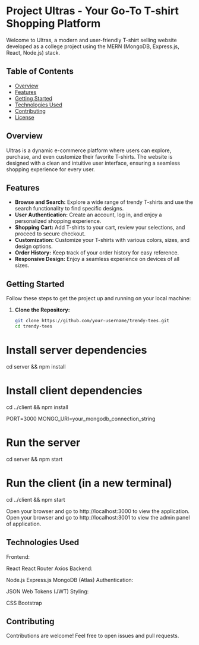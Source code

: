 # Project Ultras - Your Go-To T-shirt Shopping Platform

Welcome to Ultras, a modern and user-friendly T-shirt selling website developed as a college project using the MERN (MongoDB, Express.js, React, Node.js) stack.

## Table of Contents
- [Overview](#overview)
- [Features](#features)
- [Getting Started](#getting-started)
- [Technologies Used](#technologies-used)
- [Contributing](#contributing)
- [License](#license)

## Overview

Ultras is a dynamic e-commerce platform where users can explore, purchase, and even customize their favorite T-shirts. The website is designed with a clean and intuitive user interface, ensuring a seamless shopping experience for every user.

## Features

- **Browse and Search:** Explore a wide range of trendy T-shirts and use the search functionality to find specific designs.
- **User Authentication:** Create an account, log in, and enjoy a personalized shopping experience.
- **Shopping Cart:** Add T-shirts to your cart, review your selections, and proceed to secure checkout.
- **Customization:** Customize your T-shirts with various colors, sizes, and design options.
- **Order History:** Keep track of your order history for easy reference.
- **Responsive Design:** Enjoy a seamless experience on devices of all sizes.

## Getting Started

Follow these steps to get the project up and running on your local machine:

1. **Clone the Repository:**
   ```bash
   git clone https://github.com/your-username/trendy-tees.git
   cd trendy-tees
   
# Install server dependencies
cd server && npm install

# Install client dependencies
cd ../client && npm install

PORT=3000
MONGO_URI=your_mongodb_connection_string

# Run the server
cd server && npm start

# Run the client (in a new terminal)
cd ../client && npm start

Open your browser and go to http://localhost:3000 to view the application.
Open your browser and go to http://localhost:3001 to view the admin panel of application.

## Technologies Used
Frontend:

React
React Router
Axios
Backend:

Node.js
Express.js
MongoDB (Atlas)
Authentication:

JSON Web Tokens (JWT)
Styling:

CSS
Bootstrap

## Contributing
Contributions are welcome! Feel free to open issues and pull requests.
